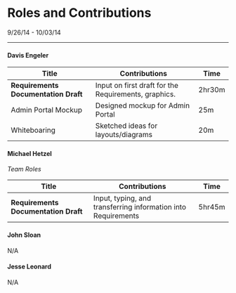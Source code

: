Roles and Contributions
======

9/26/14 - 10/03/14


-------

#### Davis Engeler

| Title | Contributions | Time |
|---|---|---|
| **Requirements Documentation Draft** | Input on first draft for the Requirements, graphics. | 2hr30m |
| Admin Portal Mockup | Designed mockup for Admin Portal | 25m |
| Whiteboaring | Sketched ideas for layouts/diagrams | 20m |


#### Michael Hetzel

*Team Roles*

| Title | Contributions | Time |
|---|---|---|
| **Requirements Documentation Draft** | Input, typing, and transferring information into Requirements | 5hr45m|


#### John Sloan

N/A 

#### Jesse Leonard

N/A